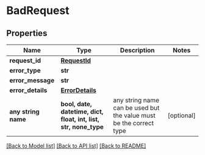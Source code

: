 # BadRequest


## Properties
Name | Type | Description | Notes
------------ | ------------- | ------------- | -------------
**request_id** | [**RequestId**](RequestId.md) |  | 
**error_type** | **str** |  | 
**error_message** | **str** |  | 
**error_details** | [**ErrorDetails**](ErrorDetails.md) |  | 
**any string name** | **bool, date, datetime, dict, float, int, list, str, none_type** | any string name can be used but the value must be the correct type | [optional]

[[Back to Model list]](../README.md#documentation-for-models) [[Back to API list]](../README.md#documentation-for-api-endpoints) [[Back to README]](../README.md)


